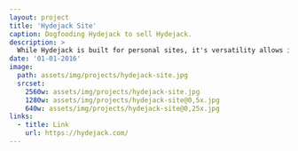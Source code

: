 ```yaml
---
layout: project
title: 'Hydejack Site'
caption: Dogfooding Hydejack to sell Hydejack.
description: >
  While Hydejack is built for personal sites, it's versatility allows it to be used a product page as well.
date: '01-01-2016'
image: 
  path: assets/img/projects/hydejack-site.jpg
  srcset: 
    2560w: assets/img/projects/hydejack-site.jpg
    1280w: assets/img/projects/hydejack-site@0,5x.jpg
    640w: assets/img/projects/hydejack-site@0,25x.jpg
links:
  - title: Link
    url: https://hydejack.com/
---
```


<!-- **hy-drawer** is a touch-enabled drawer component for the modern web. It focuses on providing a fun, natural feel in both the Android and iOS stock browser, while being performant and easy to use. It is the perfect companion for mobile-first web pages and progressive web apps.

> A touch-enabled drawer component for the modern web.
{:.lead}

**hy-drawer** is used by hundreds of sites as part of the [Hydejack] Jekyll theme.

[hydejack]: ../README.md -->
